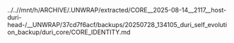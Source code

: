 ../..//mnt/h/ARCHIVE/.UNWRAP/extracted/CORE__2025-08-14__2117__host-duri-head-/__UNWRAP/37cd7f6acf/backups/20250728_134105_duri_self_evolution_backup/duri_core/CORE_IDENTITY.md